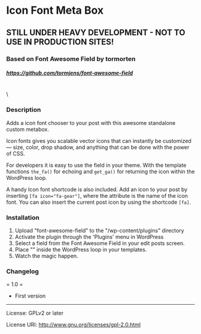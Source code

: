 # Icon Font Meta Box





## STILL UNDER HEAVY DEVELOPMENT - NOT TO USE IN PRODUCTION SITES!




### Based on Font Awesome Field by tormorten
##### https://github.com/tormjens/font-awesome-field
\
\
### Description


Adds a icon font chooser to your post with this awesome standalone custom metabox.

Icon fonts gives you scalable vector icons that can instantly be customized — size, color, drop shadow, and anything that can be done with the power of CSS.

For developers it is easy to use the field in your theme. With the template functions `the_fa()` for echoing and `get_ga()` for returning the icon within the WordPress loop.

A handy Icon font shortcode is also included. Add an icon to your post by inserting `[fa icon="fa-gear"]`, where the attribute is the name of the icon font. You can also insert the current post icon by using the shortcode `[fa]`.




### Installation

1. Upload "font-awesome-field" to the "/wp-content/plugins" directory
2. Activate the plugin through the 'Plugins' menu in WordPress
3. Select a field from the Font Awesome Field in your edit posts screen.
4. Place "<?php the_icon();?>" inside the WordPress loop in your templates.
5. Watch the magic happen.




### Changelog

= 1.0 =

- First version




---

License: GPLv2 or later

License URI: http://www.gnu.org/licenses/gpl-2.0.html